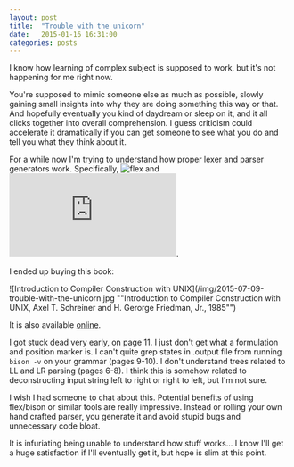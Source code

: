 ```yaml
---
layout: post
title:  "Trouble with the unicorn"
date:   2015-01-16 16:31:00
categories: posts
---
```


I know how learning of complex subject is supposed to work, but it's not happening for me right now.

You're supposed to mimic someone else as much as possible, slowly gaining small insights into why
they are doing something this way or that. And hopefully eventually you kind of daydream or sleep
on it, and it all clicks together into overall comprehension. I guess criticism could accelerate it
dramatically if you can get someone to see what you do and tell you what they think about it.

For a while now I'm trying to understand how proper lexer and parser generators work.
Specifically, ![flex](http://flex.sourceforge.net/manual/) and
![bison](http://www.gnu.org/software/bison/manual/html_node/index.html).

I ended up buying this book:

![Introduction to Compiler Construction with UNIX](/img/2015-07-09-trouble-with-the-unicorn.jpg ""Introduction to Compiler Construction with UNIX, Axel T. Schreiner and H. Gerorge Friedman, Jr., 1985"")

It is also available [online](http://scholarworks.rit.edu/cgi/viewcontent.cgi?article=1064&context=books).

I got stuck dead very early, on page 11. I just don't get what a formulation and position marker is.
I can't quite grep states in .output file from running `bison -v` on your grammar (pages 9-10).
I don't understand trees related to LL and LR parsing (pages 6-8). I think this is somehow related to
deconstructing input string left to right or right to left, but I'm not sure.

I wish I had someone to chat about this. Potential benefits of using flex/bison or similar tools are
really impressive. Instead or rolling your own hand crafted parser, you generate it and avoid stupid bugs
and unnecessary code bloat.

It is infuriating being unable to understand how stuff works... I know I'll get a huge satisfaction if
I'll eventually get it, but hope is slim at this point.
